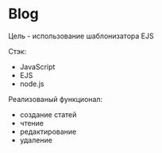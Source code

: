 # Blog
Цель -  использование шаблонизатора EJS

Стэк:
- JavaScript 
-  EJS
- node.js

Реализованый функционал:
- создание статей
- чтение 
- редактирование 
- удаление 
